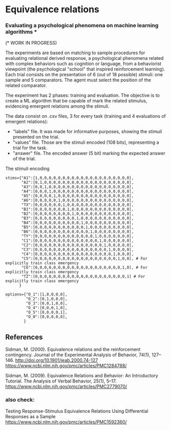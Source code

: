 # Equivalence relations
### Evaluating a psychological phenomena on machine learning algorithms *
(* WORK IN PROGRESS)

The experiments are based on matching to sample procedures for evaluating relational derived response, a psychological phenomena related with complex behaviors such as cognition or language, from a behaviorist viewpoint (the psychological "school" that inspired reinforcement learning). Each trial consists on the presentation of 6 (out of 18 possible) stimuli: one sample and 5 comparators. The agent must select the position of the related comparator.

The experiment has 2 phases: training and evaluation. The objective is to create a ML algorithm that be capable of mark the related stimulus, evidencing emergent relations among the stimuli.

The data consist on .csv files,  3  for every task (training and 4 evaluations of emergent relations):
- "labels" file. It was made for informative purposes, showing the stimuli presented on the trial. 
- "values" file. Those are the stimuli encoded (108 bits), representing a trial for the task.
- "answer" file. The encoded answer (5 bit) marking the expected answer of the trial.


The stimuli encoding 


    stims={"A1":[1,0,0,0,0,0,0,0,0,0,0,0,0,0,0,0,0,0,0,0,0],
           "A2":[0,1,0,0,0,0,0,0,0,0,0,0,0,0,0,0,0,0,0,0,0],
           "A3":[0,0,1,0,0,0,0,0,0,0,0,0,0,0,0,0,0,0,0,0,0],
           "A4":[0,0,0,1,0,0,0,0,0,0,0,0,0,0,0,0,0,0,0,0,0],
           "A5":[0,0,0,0,1,0,0,0,0,0,0,0,0,0,0,0,0,0,0,0,0],
           "A6":[0,0,0,0,0,1,0,0,0,0,0,0,0,0,0,0,0,0,0,0,0],
           "TX":[0,0,0,0,0,0,1,0,0,0,0,0,0,0,0,0,0,0,0,0,0],
           "B1":[0,0,0,0,0,0,0,1,0,0,0,0,0,0,0,0,0,0,0,0,0],
           "B2":[0,0,0,0,0,0,0,0,1,0,0,0,0,0,0,0,0,0,0,0,0],
           "B3":[0,0,0,0,0,0,0,0,0,1,0,0,0,0,0,0,0,0,0,0,0],
           "B4":[0,0,0,0,0,0,0,0,0,0,1,0,0,0,0,0,0,0,0,0,0],
           "B5":[0,0,0,0,0,0,0,0,0,0,0,1,0,0,0,0,0,0,0,0,0],
           "B6":[0,0,0,0,0,0,0,0,0,0,0,0,1,0,0,0,0,0,0,0,0],
           "TY":[0,0,0,0,0,0,0,0,0,0,0,0,0,1,0,0,0,0,0,0,0],
           "C1":[0,0,0,0,0,0,0,0,0,0,0,0,0,0,1,0,0,0,0,0,0],
           "C2":[0,0,0,0,0,0,0,0,0,0,0,0,0,0,0,1,0,0,0,0,0],
           "C3":[0,0,0,0,0,0,0,0,0,0,0,0,0,0,0,0,1,0,0,0,0],
           "C4":[0,0,0,0,0,0,0,0,0,0,0,0,0,0,0,0,0,1,0,0,0],
           "C5":[0,0,0,0,0,0,0,0,0,0,0,0,0,0,0,0,0,0,1,0,0], # For explicitly train class emergency
           "C6":[0,0,0,0,0,0,0,0,0,0,0,0,0,0,0,0,0,0,0,1,0], # For explicitly train class emergency
           "TZ":[0,0,0,0,0,0,0,0,0,0,0,0,0,0,0,0,0,0,0,0,1] # For explicitly train class emergency
          }

    options={"O_1":[1,0,0,0,0],
             "O_2":[0,1,0,0,0],
             "O_3":[0,0,1,0,0],
             "O_4":[0,0,0,1,0],
             "O_5":[0,0,0,0,1],
             "O_0":[0,0,0,0,0],
            }

## References

Sidman, M. (2000). Equivalence relations and the reinforcement contingency. Journal of the Experimental Analysis of Behavior, 74(1), 127–146. http://doi.org/10.1901/jeab.2000.74-127
https://www.ncbi.nlm.nih.gov/pmc/articles/PMC1284788/

Sidman, M. (2009). Equivalence Relations and Behavior: An Introductory Tutorial. The Analysis of Verbal Behavior, 25(1), 5–17.
https://www.ncbi.nlm.nih.gov/pmc/articles/PMC2779070/


### also check:

Testing Response-Stimulus Equivalence Relations Using Differential Responses as a Sample
https://www.ncbi.nlm.nih.gov/pmc/articles/PMC1592360/
